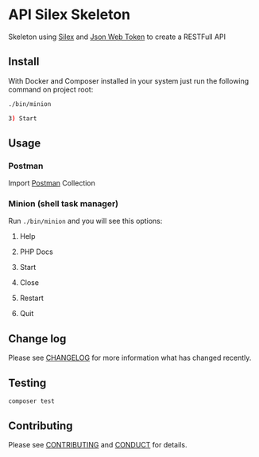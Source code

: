 # API Silex Skeleton

Skeleton using [Silex](http://silex.sensiolabs.org) and [Json Web Token](http://jwt.io) to create a RESTFull API

## Install

With Docker and Composer installed in your system just run the following command on project root:

```bash
./bin/minion

3) Start

```

## Usage

### Postman

Import [Postman](api-silex-skeleton.postman_collection.json) Collection

### Minion (shell task manager)

Run `./bin/minion` and you will see this options:

1) Help

2) PHP Docs

3) Start

4) Close

5) Restart

6) Quit

## Change log

Please see [CHANGELOG](CHANGELOG.md) for more information what has changed recently.

## Testing

```shell
composer test
```

## Contributing

Please see [CONTRIBUTING](CONTRIBUTING.md) and [CONDUCT](CONDUCT.md) for details.

